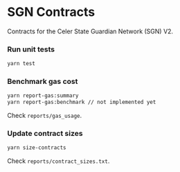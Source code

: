 # SGN Contracts

Contracts for the Celer State Guardian Network (SGN) V2.

### Run unit tests

```sh
yarn test
```

### Benchmark gas cost

```sh
yarn report-gas:summary
yarn report-gas:benchmark // not implemented yet
```

Check `reports/gas_usage`.

### Update contract sizes

```sh
yarn size-contracts
```

Check `reports/contract_sizes.txt`.